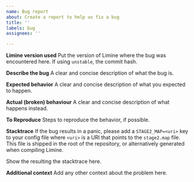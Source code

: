 ```yaml
---
name: Bug report
about: Create a report to help us fix a bug
title: ''
labels: bug
assignees: ''

---
```


**Limine version used**
Put the version of Limine where the bug was encountered here. If using `unstable`, the commit hash.

**Describe the bug**
A clear and concise description of what the bug is.

**Expected behavior**
A clear and concise description of what you expected to happen.

**Actual (broken) behaviour**
A clear and concise description of what happens instead.

**To Reproduce**
Steps to reproduce the behavior, if possible.

**Stacktrace**
If the bug results in a panic, please add a `STAGE2_MAP=<uri>` key to your config file where `<uri>` is a URI that points to the `stage2.map` file. This file is shipped in the root of the repository, or alternatively generated when compiling Limine.

Show the resulting the stacktrace here.

**Additional context**
Add any other context about the problem here.
